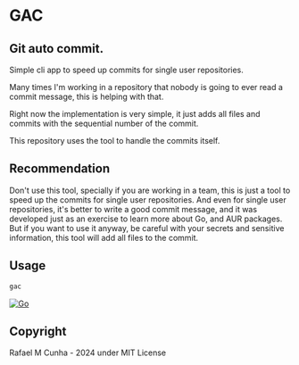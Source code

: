 # GAC

## Git auto commit.

Simple cli app to speed up commits for single user repositories.

Many times I'm working in a repository that nobody is going to ever read a
commit message, this is helping with that.

Right now the implementation is very simple, it just adds all files and commits
with the sequential number of the commit.

This repository uses the tool to handle the commits itself.

## Recommendation

Don't use this tool, specially if you are working in a team, this is just a
tool to speed up the commits for single user repositories.
And even for single user repositories, it's better to write a good commit
message, and it was developed just as an exercise to learn more about Go, and
AUR packages.
But if you want to use it anyway, be careful with your secrets and sensitive
information, this tool will add all files to the commit.

## Usage

```bash
gac
```

[![Go](https://github.com/rafamoreira/gac/actions/workflows/go.yml/badge.svg?branch=master)](
https://github.com/rafamoreira/gac/actions/workflows/go.yml)

## Copyright

Rafael M Cunha - 2024 under MIT License
